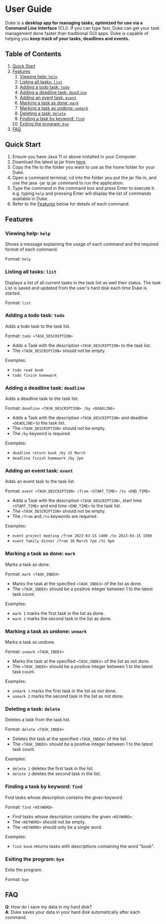 # User Guide
Duke is a **desktop app for managing tasks, optimized for use via a Command Line Interface** (CLI).
If you can type fast, Duke can get your task management done faster than traditional GUI apps. Duke is capable of
helping you **keep track of your tasks, deadlines and events.**

## Table of Contents
1. [Quick Start](#quick-start)
2. [Features](#features)
    1. [Viewing help: `help`](#viewing-help-help)
    2. [Listing all tasks: `list`](#listing-all-tasks-list)
    3. [Adding a todo task: `todo`](#adding-a-todo-task-todo)
    4. [Adding a deadline task: `deadline`](#adding-a-deadline-task-deadline)
    5. [Adding an event task: `event`](#adding-an-event-task-event)
    6. [Marking a task as done: `mark`](#marking-a-task-as-done-mark)
    7. [Marking a task as undone: `unmark`](#marking-a-task-as-undone-unmark)
    8. [Deleting a task: `delete`](#deleting-a-task-delete)
    9. [Finding a task by keyword: `find`](#finding-a-task-by-keyword-find)
    10. [Exiting the program: `bye`](#exiting-the-program-bye)
3. [FAQ](#faq)

## Quick Start

1. Ensure you have Java 11 or above installed in your Computer.
2. Download the latest ip.jar from [here]().
3. Copy the file to the folder you want to use as the home folder for your Duke.
4. Open a command terminal, cd into the folder you put the jar file in, and use the java -jar
   ip.jar command to run the application.
5. Type the command in the command box and press Enter to execute it.
   e.g. typing `help` and pressing Enter will display the list of commands available in Duke.
6. Refer to the [Features](#features) below for details of each command.

## Features

### Viewing help: `help`

Shows a message explaining the usage of each command and the required format of each command.

Format: `help`

### Listing all tasks: `list`

Displays a list of all current tasks in the task list as well their status. The task List is saved and updated from
the user's hard disk each time Duke is started.

Format: `list`

### Adding a todo task: `todo`

Adds a todo task to the task list.

Format: `todo <TASK_DESCRIPTION>`
- Adds a Task with the description `<TASK_DESCRIPTION>` to the task list.
- The `<TASK_DESCRIPTION>` should not be empty.

Examples:
- `todo read book`
- `todo finish homework`

### Adding a deadline task: `deadline`

Adds a deadline task to the task list.

Format: `deadline <TASK_DESCRIPTION> /by <DEADLINE>`

- Adds a Task with the description `<TASK_DESCRIPTION>` and deadline `<DEADLINE>` to the task list.
- The `<TASK_DESCRIPTION>` should not be empty.
- The `/by` keyword is required.

Examples:
- `deadline return book /by 15 March`
- `deadline finish homework /by 2pm`

### Adding an event task: `event`

Adds an event task to the task list.

Format: `event <TASK_DESCRIPTION> /from <START_TIME> /to <END_TIME>`

- Adds a Task with the description `<TASK_DESCRIPTION>`, start time `<START_TIME>`
  and end time `<END_TIME>` to the task list.
- The `<TASK_DESCRIPTION>` should not be empty.
- The `/from` and `/to` keywords are required.

Examples:
- `event project meeting /from 2023-03-15 1400 /to 2023-03-15 1500`
- `event family dinner /from 10 March 7pm /to 9pm`

### Marking a task as done: `mark`

Marks a task as done.

Format: `mark <TASK_INDEX>`

- Marks the task at the specified `<TASK_INDEX>` of the list as done.
- The `<TASK_INDEX>` should be a positive integer between 1 to the latest task count.

Examples:
- `mark 1` marks the first task in the list as done.
- `mark 2` marks the second task in the list as done.

### Marking a task as undone: `unmark`

Marks a task as undone.

Format: `unmark <TASK_INDEX>`

- Marks the task at the specified `<TASK_INDEX>` of the list as not done.
- The `<TASK_INDEX>` should be a positive integer between 1 to the latest task count.

Examples:
- `unmark 1` marks the first task in the list as not done.
- `unmark 2` marks the second task in the list as not done.

### Deleting a task: `delete`

Deletes a task from the task list.

Format: `delete <TASK_INDEX>`

- Deletes the task at the specified `<TASK_INDEX>` of the list.
- The `<TASK_INDEX>` should be a positive integer between 1 to the latest task count.

Examples:
- `delete 1` deletes the first task in the list.
- `delete 2` deletes the second task in the list.

### Finding a task by keyword: `find`

Find tasks whose description contains the given keyword.

Format: `find <KEYWORD>`

- Find tasks whose description contains the given `<KEYWORD>`.
- The `<KEYWORD>` should not be empty.
- The `<KEYWORD>` should only be a single word.

Examples:
- `find book` returns tasks with descriptions containing the word "book".

### Exiting the program: `bye`

Exits the program.

Format: `bye`

## FAQ

**Q**: How do I save my data in my hard disk?  
**A**: Duke saves your data in your hard disk automatically after each command.